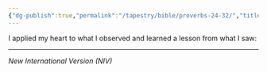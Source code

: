 ```yaml
---
{"dg-publish":true,"permalink":"/tapestry/bible/proverbs-24-32/","title":"Proverbs 24:32","tags":["bible"],"dgHomeLink":true,"dgShowLocalGraph":true,"dgEnableSearch":true}
---
```


I applied my heart to what I observed and learned a lesson from what I saw:

---
*New International Version (NIV)*